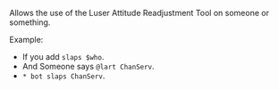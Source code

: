 Allows the use of the Luser Attitude Readjustment Tool on someone or something.

Example:
* If you add `slaps $who`.
* And Someone says `@lart ChanServ`.
* `* bot slaps ChanServ`.
